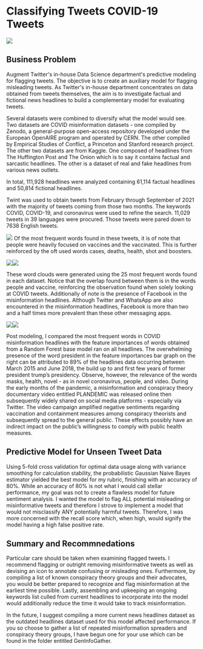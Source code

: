 # Classifying Tweets COVID-19 Tweets

![](Graphs_and_Visuals/coronavirus.jpg)

## Business Problem
Augment Twitter's in-house Data Science department's predictive modeling for flagging tweets. The objective is to create an auxiliary model for flagging misleading tweets.  As Twitter's in-house department concentrates on data obtained from tweets themselves, the aim is to investigate factual and fictional news headlines to build a complementary model for evaluating tweets.

Several datasets were combined to diversify what the model would see.  Two datasets are COVID misinformation datasets - one compiled by Zenodo, a general-purpose open-access repository developed under the European OpenAIRE program and operated by CERN. The other compiled by Empirical Studies of Conflict, a Princeton and Stanford research project. The other two datasets are from Kaggle. One composed of headlines from The Huffington Post and The Onion which is to say it contains factual and sarcastic headlines. The other is a dataset of real and fake headlines from various news outlets.  

In total, 111,928 headlines were analyzed containing 61,114 factual headlines and 50,814 fictional headlines.

Twint was used to obtain tweets from February through September of 2021 with the majority of tweets coming from those two months. The keywords COVID, COVID-19, and coronavirus were used to refine the search. 11,029 tweets in 39 languages were procured. Those tweets were pared down to 7638 English tweets.  

![](Graphs_and_Visuals/tweetWordFreq.jpg)
Of the most frequent words found in these tweets, it is of note that people were heavily focused on vaccines and the vaccinated. This is further reinforced by the oft used words cases, deaths, health, shot and boosters. 

![](Graphs_and_Visuals/fake_misinfo_wordcloud.png)![](Graphs_and_Visuals/tweet_wordcloud.png)

These word clouds were generated using the 25 most frequent words found in each dataset. Notice that the overlap found between them is in the words people and vaccine, reinforcing the observation found when solely looking at COVID tweets. Additionally of note is the presence of Facebook in the misinformation headlines. Although Twitter and WhatsApp are also encountered in the misinformation headlines, Facebook is more than two and a half times more prevalent than these other messaging apps.  

![](Graphs_and_Visuals/final_top25_mis_covid_head.png)![](Graphs_and_Visuals/base_rf_FeatImp.png)

Post modeling, I compared the most frequent words in COVID misinformation headlines with the feature importances of words obtained from a Random Forest base model ran on all headlines. The overwhelming presence of the word president in the feature importances bar graph on the right can be attributed to 89% of the headlines data occurring between March 2015 and June 2018, the build up to and first few years of former president trump’s presidency. Observe, however, the relevance of the words masks, health, novel - as in novel coronavirus, people, and video. During the early months of the pandemic, a misinformation and conspiracy theory documentary video entitled PLANDEMIC was released online then subsequently widely shared on social media platforms - especially via Twitter. The video campaign amplified negative sentiments regarding vaccination and containment measures among conspiracy theorists and subsequently spread to the general public. These effects possibly have an indirect impact on the public’s willingness to comply with public health measures.

## Predictive Model for Unseen Tweet Data
Using 5-fold cross validation for optimal data usage along with variance smoothing for calculation stability, the probabilistic Gaussian Naive Bayes estimator yielded the best model for my rubric, finishing with an accuracy of 80%. While an accuracy of 80% is not what I would call stellar performance, my goal was not to create a flawless model for future sentiment analysis. I wanted the model to flag ALL potential misleading or misinformative tweets and therefore I strove to implement a model that would not misclassify ANY potentially harmful tweets. Therefore, I was more concerned with the recall score which, when high, would signify the model having a high false positive rate.

## Summary and Recommnedations
Particular care should be taken when examining flagged tweets. I recommend flagging or outright removing misinformative tweets as well as devising an icon to annotate confusing or misleading ones. Furthermore, by compiling a list of known conspiracy theory groups and their advocates, you would be better prepared to recognize and flag misinformation at the earliest time possible.  Lastly, assembling and upkeeping an ongoing keywords list culled from current headlines to incorporate into the model would additionally reduce the time it would take to track misinformation.

In the future, I suggest compiling a more current news headlines dataset as the outdated headlines dataset used for this model affected performance. If you so choose to gather a list of repeated misinformation spreaders and conspiracy theory groups, I have begun one for your use which can be found in the folder entitled GenInfoGather.




